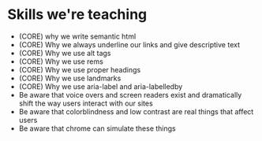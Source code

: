 # Skills we're teaching
- (CORE) why we write semantic html
- (CORE) Why we always underline our links and give descriptive text
- (CORE) Why we use alt tags
- (CORE) Why we use rems
- (CORE) Why we use proper headings
- (CORE) Why we use landmarks
- (CORE) Why we use aria-label and aria-labelledby
- Be aware that voice overs and screen readers exist and dramatically shift the way users interact with our sites
- Be aware that colorblindness and low contrast are real things that affect users
- Be aware that chrome can simulate these things
